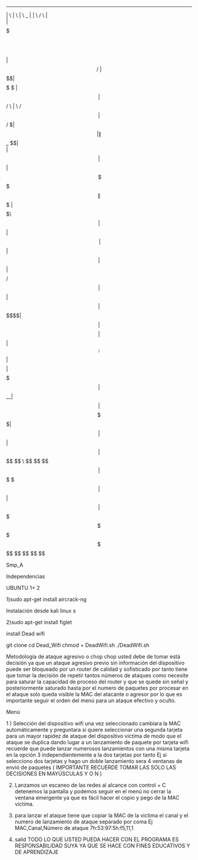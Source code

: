 

 _______                             __        __       __  __   ______   __ 
|       \                           |  \      |  \  _  |  \|  \ /      \ |  \
| $$$$$$$\  ______    ______    ____| $$      | $$ / \ | $$ \$$|  $$$$$$\ \$$
| $$  | $$ /      \  |      \  /      $$      | $$/  $\| $$|  \| $$_  \$$|  \
| $$  | $$|  $$$$$$\  \$$$$$$\|  $$$$$$$      | $$  $$$\ $$| $$| $$ \    | $$
| $$  | $$| $$    $$ /      $$| $$  | $$      | $$ $$\$$\$$| $$| $$$$    | $$
| $$__/ $$| $$$$$$$$|  $$$$$$$| $$__| $$      | $$$$  \$$$$| $$| $$      | $$
| $$    $$ \$$     \ \$$    $$ \$$    $$      | $$$    \$$$| $$| $$      | $$
 \$$$$$$$   \$$$$$$$  \$$$$$$$  \$$$$$$$       \$$      \$$ \$$ \$$       \$$
                                                                             
                                                                             
                                                                             


                                                                             
                                                                             
                                                                             
 Smp_A 

Independencias 

UBUNTU 1+ 2

1)sudo apt-get install aircrack-ng

Instalación desde kali linux s

2)sudo apt-get install figlet 

install  Dead wifi

git clone 
cd Dead_Wifi
chmod + DeadWifi.sh
./DeadWifi.sh

Metodología de ataque agresivo o chop chop usted debe de tomar está decisión ya que un ataque agresivo previo sin información del dispositivo puede ser bloqueado por un router de calidad y sofisticado por tanto tiene que tomar la decisión de repetir tantos números de ataques como necesite para saturar la capacidad de proceso del router y que se quede sin señal y posteriormente saturado hasta por el numero de paquetes por procesar en el ataque solo queda visible la MAC del atacante o agresor por lo que es importante seguir el orden del menú  para un ataque efectivo y oculto.

Menú

1 ) Selección del dispositivo wifi una vez seleccionado cambiara la MAC automáticamente y preguntara si quiere seleccionar una segunda tarjeta para un mayor rapidez de ataque del dispositivo victima de modo que el ataque se duplica dando lugar a un lanzamiento de paquete por tarjeta wifi 
recuerde que puede lanzar numerosos lanzamientos con una misma tarjeta en la opción 3 independientemente a la dos tarjetas por tanto Ej si selecciono dos tarjetas y hago un doble lanzamiento sera 4 ventanas de envió de paquetes  ( IMPORTANTE RECUERDE TOMAR LAS SOLO LAS DECISIONES EN MAYÚSCULAS Y O N )

2) Lanzamos un escaneo de las redes al alcance con control + C detenemos la pantalla y podemos seguir en el menú no cerrar la ventana emergente ya que es fácil hacer el copio y pego de la MAC victima.

3) para lanzar el ataque tiene que copiar la MAC de la victima el canal y el numero de lanzamiento de ataque separado por coma Ej MAC,Canal,Número de ataque    7h:53:97:5h:f5,11,1

4) salid 
TODO LO QUE USTED PUEDA HACER CON EL PROGRAMA ES RESPONSABILIDAD SUYA YA QUE SE HACE CON FINES EDUCATIVOS Y DE APRENDIZAJE 
